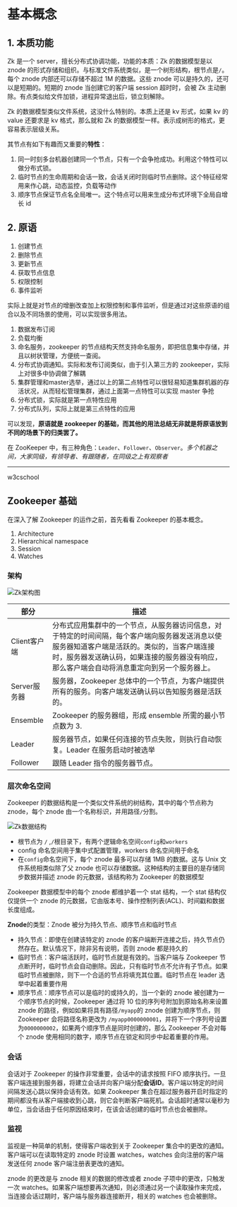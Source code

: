 # 基本概念

## 1. 本质功能

Zk 是一个 server，擅长分布式协调功能，功能的本质：Zk 的数据模型是以 znode 的形式存储和组织。与标准文件系统类似，是一个树形结构，根节点是`/`。每个 znode 内部还可以存储不超过 1M 的数据。这些 znode 可以是持久的，还可以是短期的。短期的 znode 当创建它的客户端 session 超时时，会被 Zk 主动删除。有点类似给文件加锁，进程异常退出后，锁立刻解除。

Zk 的数据模型类似文件系统，这没什么特别的。本质上还是 kv 形式，如果 kv 的 value 还要求是 kv 格式，那么就和 Zk 的数据模型一样。表示成树形的格式，更容易表示层级关系。

其节点有如下有趣而又重要的**特性**：

1. 同一时刻多台机器创建同一个节点，只有一个会争抢成功。利用这个特性可以做分布式锁。
2. 临时节点的生命周期和会话一致，会话关闭时则临时节点删除。这个特征经常用来作心跳，动态监控，负载等动作
3. 顺序节点保证节点名全局唯一。这个特点可以用来生成分布式环境下全局自增长 id

## 2. 原语

1. 创建节点
2. 删除节点
3. 更新节点
4. 获取节点信息
5. 权限控制
6. 事件监听

实际上就是对节点的增删改查加上权限控制和事件监听，但是通过对这些原语的组合以及不同场景的使用，可以实现很多用法。

1. 数据发布订阅
2. 负载均衡
3. 命名服务，zookeeper 的节点结构天然支持命名服务，即把信息集中存储，并且以树状管理，方便统一查阅。
4. 分布式协调通知。实际和发布订阅类似，由于引入第三方的 zookeeper，实际上对很多中协调做了解耦
5. 集群管理和master选举，通过以上的第二点特性可以很轻易知道集群机器的存活状况，从而轻松管理集群，通过上面第一点特性可以实现 master 争抢
6. 分布式锁，实际就是第一点特性应用
7. 分布式队列，实际上就是第三点特性的应用

可以发现，**原语就是 zookeeper 的基础，而其他的用法总结无非就是将原语放到不同的场景下的归类罢了。**

在 ZooKeeper 中，有三种角色：`Leader`、`Follower`、`Observer`。*多个机器之间，大家同级，有领导者、有跟随者，在同级之上有观察者*

-----------------
w3cschool

## Zookeeper 基础

在深入了解 Zookeeper 的运作之前，首先看看 Zookeeper 的基本概念。

1. Architecture
2. Hierarchical namespace
3. Session
4. Watches

### 架构

![Zk架构图](file:///home/smalltown/myfile/resources/zookeeper/architecture.jpg)

部分 | 描述
---- | ----
Client客户端|分布式应用集群中的一个节点，从服务器访问信息，对于特定的时间间隔，每个客户端向服务器发送消息以使服务器知道客户端是活跃的。类似的，当客户端连接时，服务器发送确认码，如果连接的服务器没有响应，那么客户端会自动将消息重定向到另一个服务器上。
Server服务器|服务器，Zookeeper 总体中的一个节点，为客户端提供所有的服务。向客户端发送确认码以告知服务器是活跃的。
Ensemble| Zookeeper 的服务器组，形成 ensemble 所需的最小节点数为 3.
Leader | 服务器节点，如果任何连接的节点失败，则执行自动恢复。Leader 在服务启动时被选举
Follower | 跟随 Leader 指令的服务器节点。

### 层次命名空间

Zookeeper 的数据结构是一个类似文件系统的树结构，其中的每个节点称为 znode，每个 znode 由一个名称标识，并用路径`/`分割。

![Zk数据结构](file:///home/smalltown/myfile/resources/zookeeper/znode.jpg)

- 根节点为 `/` ,`/`根目录下，有两个逻辑命名空间`config`和`workers`
- config 命名空间用于集中式配置管理，workers 命名空间用于命名
- 在`config`命名空间下，每个 znode 最多可以存储 1MB 的数据。这与 Unix 文件系统相类似除了父 znode 也可以存储数据。这种结构的主要目的是存储同步数据并描述 znode 的元数据，该结构称为 Zookeeper 的数据模型

Zookeeper 数据模型中的每个 znode 都维护着一个 stat 结构，一个 stat 结构仅仅提供一个 znode 的元数据，它由版本号、操作控制列表(ACL)、时间戳和数据长度组成。

**Znode**的类型：Znode 被分为持久节点、顺序节点和临时节点

- 持久节点：即使在创建该特定的 znode 的客户端断开连接之后，持久节点仍然存在。默认情况下，除非另有说明，否则 znode 都是持久的
- 临时节点：客户端活跃时，临时节点就是有效的。当客户端与 Zookeeper 节点断开时，临时节点会自动删除。因此，只有临时节点不允许有子节点。如果临时节点被删除，则下一个合适的节点将填充其位置。临时节点在 leader 选举中起着重要作用
- 顺序节点：顺序节点可以是临时的或持久的，当一个新的 znode 被创建为一个顺序节点的时候，Zookeeper 通过将 10 位的序列号附加到原始名称来设置 znode 的路径，例如如果将具有路径`/myapp`的 znode 创建为顺序节点，则 Zookeeper 会将路径名称更改为 `/myapp0000000001`，并将下一个序列号设置为`0000000002`，如果两个顺序节点是同时创建的，那么 Zookeeper 不会对每个 znode 使用相同的数字，顺序节点在锁定和同步中起着重要的作用。

### 会话

会话对于 Zookeeper 的操作非常重要，会话中的请求按照 FIFO 顺序执行。一旦客户端连接到服务器，将建立会话并向客户端分配**会话ID**。客户端以特定的时间间隔发送心跳以保持会话有效。如果 Zookeeper 集合在超过服务器开启时指定的期间都没有从客户端接收到心跳，则它会判断客户端死机。会话超时通常以毫秒为单位，当会话由于任何原因结束时，在该会话创建的临时节点也会被删除。

### 监视

监视是一种简单的机制，使得客户端收到关于 Zookeeper 集合中的更改的通知。客户端可以在读取特定的 znode 时设置 watches，watches 会向注册的客户端发送任何 znode 客户端注册表更改的通知。

znode 的更改是与 znode 相关的数据的修改或者 znode 子项中的更改，只触发一次 watches。如果客户端想要再次通知，则必须通过另一个读取操作来完成，当连接会话过期时，客户端与服务器连接断开，相关的 watches 也会被删除。